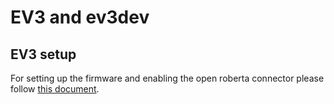 # EV3 and ev3dev

## EV3 setup

For setting up the firmware and enabling the open roberta connector please follow [this document](https://github.com/OpenRoberta/robertalab-ev3dev/blob/develop/README.md).